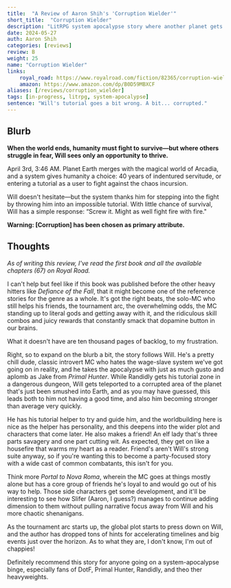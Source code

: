 ```yaml
---
title:  "A Review of Aaron Shih's 'Corruption Wielder'"
short_title:  "Corruption Wielder"
description: "LitRPG system apocalypse story where another planet gets merged with Earth and Will ends up wielding the forbidden powers of corruption."
date: 2024-05-27
auth: Aaron Shih
categories: [reviews]
review: B
weight: 25
name: "Corruption Wielder"
links:
    royal_road: https://www.royalroad.com/fiction/82365/corruption-wielder-system-decay-a-litrpg-apocalypse
    amazon: https://www.amazon.com/dp/B0D59MBXCF
aliases: [/reviews/corruption_wielder]
tags: [in-progress, litrpg, system-apocalypse]
sentence: "Will's tutorial goes a bit wrong. A bit... corrupted."
---
```


## Blurb

**When the world ends, humanity must fight to survive—but where others struggle in fear, Will sees only an opportunity to thrive.**

April 3rd, 3:46 AM. Planet Earth merges with the magical world of Arcadia, and a system gives humanity a choice: 40 years of indentured servitude, or entering a tutorial as a user to fight against the chaos incursion.

Will doesn't hesitate—but the system thanks him for stepping into the fight by throwing him into an impossible tutorial. With little chance of survival, Will has a simple response: “Screw it. Might as well fight fire with fire."

**Warning: [Corruption] has been chosen as primary attribute.**

## Thoughts

*As of writing this review, I've read the first book and all the available chapters (67) on Royal Road.*

I can't help but feel like if this book was published before the other heavy hitters like *Defiance of the Fall*, that it might become one of the reference stories for the genre as a whole. It's got the right beats, the solo-MC who still helps his friends, the tournament arc, the overwhelming odds, the MC standing up to literal gods and getting away with it, and the ridiculous skill combos and juicy rewards that constantly smack that dopamine button in our brains.

What it doesn't have are ten thousand pages of backlog, to my frustration.

Right, so to expand on the blurb a bit, the story follows Will. He's a pretty chill dude, classic introvert MC who hates the wage-slave system we've got going on in reality, and he takes the apocalypse with just as much gusto and aplomb as Jake from *Primal Hunter*. While Randidly gets his tutorial zone in a dangerous dungeon, Will gets teleported to a corrupted area of the planet that's just been smushed into Earth, and as you may have guessed, this leads both to him not having a good time, and also him becoming stronger than average very quickly.

He has his tutorial helper to try and guide him, and the worldbuilding here is nice as the helper has personality, and this deepens into the wider plot and characters that come later. He also makes a friend! An elf lady that's three parts savagery and one part cutting wit. As expected, they get on like a housefire that warms my heart as a reader. Friend's aren't Will's strong suite anyway, so if you're wanting this to become a party-focused story with a wide cast of common combatants, this isn't for you.

Think more *Portal to Nova Roma*, wherein the MC goes at things mostly alone but has a core group of friends he's loyal to and would go out of his way to help. Those side characters get some development, and it'll be interesting to see how Slifer (Aaron, I guess?) manages to continue adding dimension to them without pulling narrative focus away from Will and his more chaotic shenanigans.

As the tournament arc starts up, the global plot starts to press down on Will, and the author has dropped tons of hints for accelerating timelines and big events just over the horizon. As to what they are, I don't know, I'm out of chappies!

Definitely recommend this story for anyone going on a system-apocalypse binge, especially fans of DotF, Primal Hunter, Randidly, and theo ther heavyweights.

